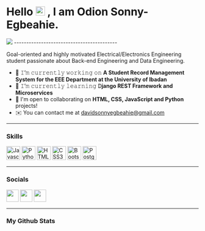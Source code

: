 <h1>Hello
 <a target="_blank">
    <img src="https://github.com/JayantGoel001/JayantGoel001/blob/master/GIF/Earth.gif" width="24px" style="max-width:100%;">
  </a>
  , I am Odion Sonny-Egbeahie.</h1>
 

<img src="https://readme-typing-svg.herokuapp.com?font=Architects+Daughter&color=22EBF7&size=25&center=false&lines=Software+Engineer...;Data+Engineer...;Tech+Blogger...;Active+Open+Source+Contributor..."/>
------------------------------------------


Goal-oriented and highly motivated Electrical/Electronics Engineering student passionate about Back-end Engineering and Data Engineering.


- 🔭 𝙸’𝚖 𝚌𝚞𝚛𝚛𝚎𝚗𝚝𝚕𝚢 𝚠𝚘𝚛𝚔𝚒𝚗𝚐 𝚘𝚗 **A Student Record Management System for the EEE Department at the University of Ibadan**
- 🌱 𝙸’𝚖 𝚌𝚞𝚛𝚛𝚎𝚗𝚝𝚕𝚢 𝚕𝚎𝚊𝚛𝚗𝚒𝚗𝚐 **𝙳jango REST Framework and Microservices**
- 🤝  I'm open to collaborating on **HTML, CSS, JavaScript and Python** projects!
- ✉️  You can contact me at [davidsonnyegbeahie@gmail.com](mailto:davidsonnyegbeahie@gmail.com)

------------------------------------------------------------------------------------

### Skills

<p align="left">
<a href="https://developer.mozilla.org/en-US/docs/Web/JavaScript" target="_blank" rel="noreferrer"><img src="https://raw.githubusercontent.com/danielcranney/readme-generator/main/public/icons/skills/javascript-colored.svg" width="36" height="36" alt="Javascript" /></a>
<a href="https://www.python.org/" target="_blank" rel="noreferrer"><img src="https://raw.githubusercontent.com/danielcranney/readme-generator/main/public/icons/skills/python-colored.svg" width="36" height="36" alt="Python" /></a>
<a href="https://developer.mozilla.org/en-US/docs/Glossary/HTML5" target="_blank" rel="noreferrer"><img src="https://raw.githubusercontent.com/danielcranney/readme-generator/main/public/icons/skills/html5-colored.svg" width="36" height="36" alt="HTML5" /></a>
<a href="https://www.w3.org/TR/CSS/#css" target="_blank" rel="noreferrer"><img src="https://raw.githubusercontent.com/danielcranney/readme-generator/main/public/icons/skills/css3-colored.svg" width="36" height="36" alt="CSS3" /></a>
<a href="https://getbootstrap.com/" target="_blank" rel="noreferrer"><img src="https://raw.githubusercontent.com/danielcranney/readme-generator/main/public/icons/skills/bootstrap-colored.svg" width="36" height="36" alt="Bootstrap" /></a>
<a href="https://www.postgresql.org/" target="_blank" rel="noreferrer"><img src="https://raw.githubusercontent.com/danielcranney/readme-generator/main/public/icons/skills/postgresql-colored.svg" width="36" height="36" alt="PostgreSQL" /></a>

</p>

------------------------------------------------------------------------------------
### Socials

<p align="left">
<a href="https://discord.com/users/Odion#1233" target="_blank" rel="noreferrer"><img src="https://raw.githubusercontent.com/danielcranney/readme-generator/main/public/icons/socials/discord.svg" width="32" height="32" /></a>
<a href="https://www.linkedin.com/in/odion-sonny-egbeahie-a62b62205/" target="_blank" rel="noreferrer"><img src="https://raw.githubusercontent.com/danielcranney/readme-generator/main/public/icons/socials/linkedin.svg" width="32" height="32" /></a>
<a href="https://www.twitter.com/iam_odion_" target="_blank" rel="noreferrer"><img src="https://raw.githubusercontent.com/danielcranney/readme-generator/main/public/icons/socials/twitter.svg" width="32" height="32" /></a>
</p>

------------------------------------------------------------------------------------
 ### My Github Stats

<!--<p align="center">
<img width="100%" src="https://github-readme-stats.vercel.app/api?username=Odion-Sonny&show_icons=true&theme=dark&title_color=ff8000&text_color=ffffff&bg_color=000000&locale=en&hide_border=true" alt="Odion-Sonny" />
<img width="100%" src="https://github-readme-stats.vercel.app/api/top-langs?username=Odion-Sonny&show_icons=true&theme=dark&title_color=ff8000&text_color=ffffff&bg_color=000000&locale=en&layout=compact&hide_border=true" alt="Odion-Sonny" />
<img width="100%" src="https://github-readme-streak-stats.herokuapp.com/?user=dapoadedire&theme=highcontrast&hide_border=true" alt="Odion-Sonny" />
</p>
